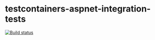 # testcontainers-aspnet-integration-tests
[![Build status](https://ci.appveyor.com/api/projects/status/2xd5wkyy9laelcow?svg=true)](https://ci.appveyor.com/project/nazimkov/testcontainers-aspnet-integration-tests)

